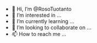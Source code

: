 - 👋 Hi, I’m @RosoTuotanto
- 👀 I’m interested in ...
- 🌱 I’m currently learning ...
- 💞️ I’m looking to collaborate on ...
- 📫 How to reach me ...

<!---
RosoTuotanto/RosoTuotanto is a ✨ special ✨ repository because its `README.md` (this file) appears on your GitHub profile.
You can click the Preview link to take a look at your changes.
--->
